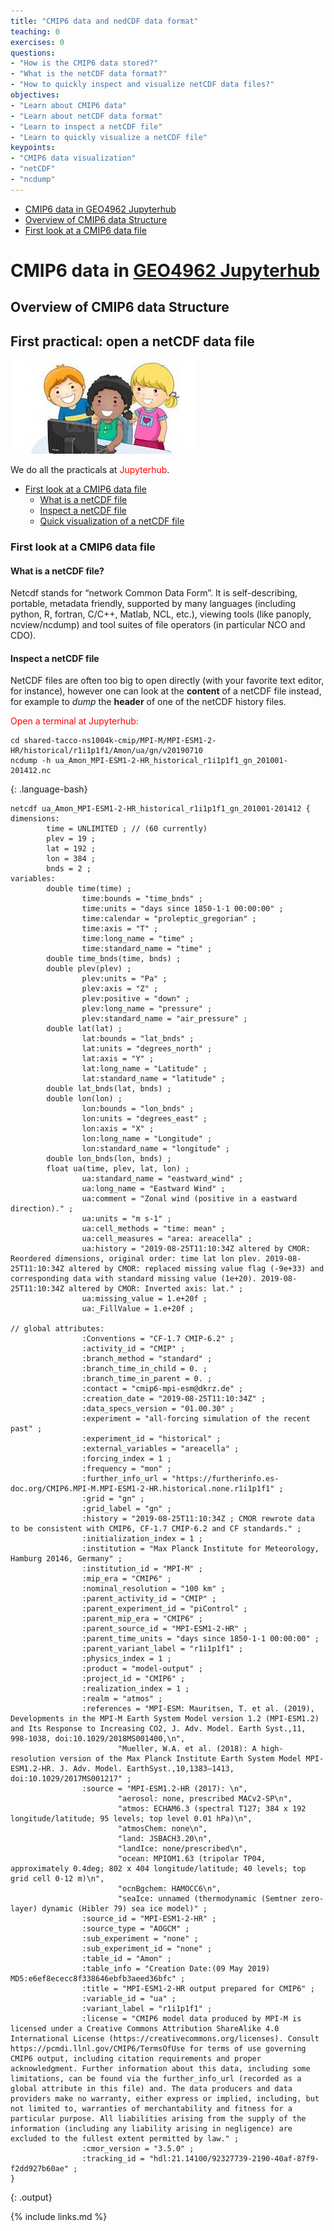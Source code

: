 ```yaml
---
title: "CMIP6 data and nedCDF data format"
teaching: 0
exercises: 0
questions:
- "How is the CMIP6 data stored?"
- "What is the netCDF data format?"
- "How to quickly inspect and visualize netCDF data files?"
objectives:
- "Learn about CMIP6 data"
- "Learn about netCDF data format"
- "Learn to inspect a netCDF file"
- "Learn to quickly visualize a netCDF file"
keypoints:
- "CMIP6 data visualization"
- "netCDF"
- "ncdump"
---
```


*   [CMIP6 data in GEO4962 Jupyterhub](#CMIP6-data-in-GEO4962-Jupyterhub)
  * [Overview of CMIP6 data Structure](#Overview-of-CMIP6-data-Structure )
  * [First look at a CMIP6 data file](#First-look-at-a-CMIP6-data-file)

# CMIP6 data in [GEO4962 Jupyterhub](https://geo4962.tacco.sigma2.no/)

## Overview of CMIP6 data Structure 


## First practical: open a netCDF data file

<img src="../fig/practicals.jpg">

We do all the practicals at <font color="red">Jupyterhub</font>.  

*   [First look at a CMIP6 data file](#First-look-at-a-CMIP6-data-file)
	*   [What is a netCDF file](#What-is-a-netcdf-file)
	*   [Inspect a netCDF file](#inspect-a-netcdf-file)
	*   [Quick visualization of a netCDF file](#quick-visualization-of-a-netcdf-file)

### First look at a CMIP6 data file

#### What is a netCDF file?

Netcdf stands for “network Common Data Form”. It is self-describing, portable, metadata friendly, supported by many languages
(including python, R, fortran, C/C++, Matlab, NCL, etc.), viewing tools (like panoply, ncview/ncdump) and tool suites of file operators (in particular NCO and CDO).

#### Inspect a netCDF file

NetCDF files are often too big to open directly (with your favorite text editor, for instance), however one can look at the **content** of a netCDF file instead, for example to *dump* the **header** of one of the netCDF history files.

<font color="red">Open a terminal at Jupyterhub:</font>

~~~
cd shared-tacco-ns1004k-cmip/MPI-M/MPI-ESM1-2-HR/historical/r1i1p1f1/Amon/ua/gn/v20190710
ncdump -h ua_Amon_MPI-ESM1-2-HR_historical_r1i1p1f1_gn_201001-201412.nc
~~~
{: .language-bash}

~~~
netcdf ua_Amon_MPI-ESM1-2-HR_historical_r1i1p1f1_gn_201001-201412 {
dimensions:
        time = UNLIMITED ; // (60 currently)
        plev = 19 ;
        lat = 192 ;
        lon = 384 ;
        bnds = 2 ;
variables:
        double time(time) ;
                time:bounds = "time_bnds" ;
                time:units = "days since 1850-1-1 00:00:00" ;
                time:calendar = "proleptic_gregorian" ;
                time:axis = "T" ;
                time:long_name = "time" ;
                time:standard_name = "time" ;
        double time_bnds(time, bnds) ;
        double plev(plev) ;
                plev:units = "Pa" ;
                plev:axis = "Z" ;
                plev:positive = "down" ;
                plev:long_name = "pressure" ;
                plev:standard_name = "air_pressure" ;
        double lat(lat) ;
                lat:bounds = "lat_bnds" ;
                lat:units = "degrees_north" ;
                lat:axis = "Y" ;
                lat:long_name = "Latitude" ;
                lat:standard_name = "latitude" ;
        double lat_bnds(lat, bnds) ;
        double lon(lon) ;
                lon:bounds = "lon_bnds" ;
                lon:units = "degrees_east" ;
                lon:axis = "X" ;
                lon:long_name = "Longitude" ;
                lon:standard_name = "longitude" ;
        double lon_bnds(lon, bnds) ;
        float ua(time, plev, lat, lon) ;
                ua:standard_name = "eastward_wind" ;
                ua:long_name = "Eastward Wind" ;
                ua:comment = "Zonal wind (positive in a eastward direction)." ;
                ua:units = "m s-1" ;
                ua:cell_methods = "time: mean" ;
                ua:cell_measures = "area: areacella" ;
                ua:history = "2019-08-25T11:10:34Z altered by CMOR: Reordered dimensions, original order: time lat lon plev. 2019-08-25T11:10:34Z altered by CMOR: replaced missing value flag (-9e+33) and corresponding data with standard missing value (1e+20). 2019-08-25T11:10:34Z altered by CMOR: Inverted axis: lat." ;
                ua:missing_value = 1.e+20f ;
                ua:_FillValue = 1.e+20f ;

// global attributes:
                :Conventions = "CF-1.7 CMIP-6.2" ;
                :activity_id = "CMIP" ;
                :branch_method = "standard" ;
                :branch_time_in_child = 0. ;
                :branch_time_in_parent = 0. ;
                :contact = "cmip6-mpi-esm@dkrz.de" ;
                :creation_date = "2019-08-25T11:10:34Z" ;
                :data_specs_version = "01.00.30" ;
                :experiment = "all-forcing simulation of the recent past" ;
                :experiment_id = "historical" ;
                :external_variables = "areacella" ;
                :forcing_index = 1 ;
                :frequency = "mon" ;
                :further_info_url = "https://furtherinfo.es-doc.org/CMIP6.MPI-M.MPI-ESM1-2-HR.historical.none.r1i1p1f1" ;
                :grid = "gn" ;
                :grid_label = "gn" ;
                :history = "2019-08-25T11:10:34Z ; CMOR rewrote data to be consistent with CMIP6, CF-1.7 CMIP-6.2 and CF standards." ;
                :initialization_index = 1 ;
                :institution = "Max Planck Institute for Meteorology, Hamburg 20146, Germany" ;
                :institution_id = "MPI-M" ;
                :mip_era = "CMIP6" ;
                :nominal_resolution = "100 km" ;
                :parent_activity_id = "CMIP" ;
                :parent_experiment_id = "piControl" ;
                :parent_mip_era = "CMIP6" ;
                :parent_source_id = "MPI-ESM1-2-HR" ;
                :parent_time_units = "days since 1850-1-1 00:00:00" ;
                :parent_variant_label = "r1i1p1f1" ;
                :physics_index = 1 ;
                :product = "model-output" ;
                :project_id = "CMIP6" ;
                :realization_index = 1 ;
                :realm = "atmos" ;
                :references = "MPI-ESM: Mauritsen, T. et al. (2019), Developments in the MPI‐M Earth System Model version 1.2 (MPI‐ESM1.2) and Its Response to Increasing CO2, J. Adv. Model. Earth Syst.,11, 998-1038, doi:10.1029/2018MS001400,\n",
                        "Mueller, W.A. et al. (2018): A high‐resolution version of the Max Planck Institute Earth System Model MPI‐ESM1.2‐HR. J. Adv. Model. EarthSyst.,10,1383–1413, doi:10.1029/2017MS001217" ;
                :source = "MPI-ESM1.2-HR (2017): \n",
                        "aerosol: none, prescribed MACv2-SP\n",
                        "atmos: ECHAM6.3 (spectral T127; 384 x 192 longitude/latitude; 95 levels; top level 0.01 hPa)\n",
                        "atmosChem: none\n",
                        "land: JSBACH3.20\n",
                        "landIce: none/prescribed\n",
                        "ocean: MPIOM1.63 (tripolar TP04, approximately 0.4deg; 802 x 404 longitude/latitude; 40 levels; top grid cell 0-12 m)\n",
                        "ocnBgchem: HAMOCC6\n",
                        "seaIce: unnamed (thermodynamic (Semtner zero-layer) dynamic (Hibler 79) sea ice model)" ;
                :source_id = "MPI-ESM1-2-HR" ;
                :source_type = "AOGCM" ;
                :sub_experiment = "none" ;
                :sub_experiment_id = "none" ;
                :table_id = "Amon" ;
                :table_info = "Creation Date:(09 May 2019) MD5:e6ef8ececc8f338646ebfb3aeed36bfc" ;
                :title = "MPI-ESM1-2-HR output prepared for CMIP6" ;
                :variable_id = "ua" ;
                :variant_label = "r1i1p1f1" ;
                :license = "CMIP6 model data produced by MPI-M is licensed under a Creative Commons Attribution ShareAlike 4.0 International License (https://creativecommons.org/licenses). Consult https://pcmdi.llnl.gov/CMIP6/TermsOfUse for terms of use governing CMIP6 output, including citation requirements and proper acknowledgment. Further information about this data, including some limitations, can be found via the further_info_url (recorded as a global attribute in this file) and. The data producers and data providers make no warranty, either express or implied, including, but not limited to, warranties of merchantability and fitness for a particular purpose. All liabilities arising from the supply of the information (including any liability arising in negligence) are excluded to the fullest extent permitted by law." ;
                :cmor_version = "3.5.0" ;
                :tracking_id = "hdl:21.14100/92327739-2190-40af-87f9-f2dd927b60ae" ;
}
~~~
{: .output}

{% include links.md %}
